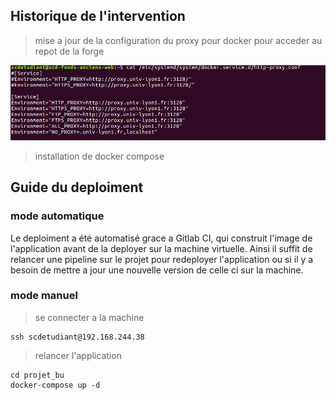 ## Historique de l'intervention

> mise a jour de la configuration du proxy pour docker pour acceder au repot de la forge

![](./screen/img1.png)

> installation de docker compose

## Guide du deploiment 

### mode automatique 

Le deploiment a été automatisé grace a Gitlab CI, qui construit l'image de l'application avant de la deployer sur la machine virtuelle.
Ainsi il suffit de relancer une pipeline sur le projet pour redeployer l'application ou si il y a besoin de mettre a jour une nouvelle version de celle ci sur la machine.

### mode manuel

> se connecter a la machine 
```
ssh scdetudiant@192.168.244.38
```

> relancer l'application
```
cd projet_bu
docker-compose up -d
```